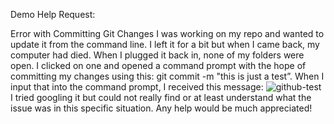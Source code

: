 Demo Help Request:

Error with Committing Git Changes 
	I was working on my repo and wanted to update it from the command line. I left it for a bit but when I came back, my computer had died. When I plugged it back in, none of my folders were open. I clicked on one and opened a command prompt with the hope of committing my changes using this: git commit -m "this is just a test”. When I input that into the command prompt, I received this message:
![github-test](https://user-images.githubusercontent.com/64856056/81452962-5ce5cb00-9156-11ea-9d33-e1fac1aae9db.png)
I tried googling it but could not really find or at least understand what the issue was in this specific situation. Any help would be much appreciated! 
